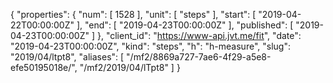 {
  "properties": {
    "num": [
      1528
    ],
    "unit": [
      "steps"
    ],
    "start": [
      "2019-04-22T00:00:00Z"
    ],
    "end": [
      "2019-04-23T00:00:00Z"
    ],
    "published": [
      "2019-04-23T00:00:00Z"
    ]
  },
  "client_id": "https://www-api.jvt.me/fit",
  "date": "2019-04-23T00:00:00Z",
  "kind": "steps",
  "h": "h-measure",
  "slug": "2019/04/ltpt8",
  "aliases": [
    "/mf2/8869a727-7ae6-4f29-a5e8-efe50195018e/",
    "/mf2/2019/04/lTpt8"
  ]
}
